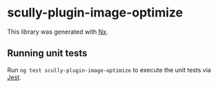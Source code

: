 # scully-plugin-image-optimize

This library was generated with [Nx](https://nx.dev).

## Running unit tests

Run `ng test scully-plugin-image-optimize` to execute the unit tests via [Jest](https://jestjs.io).
